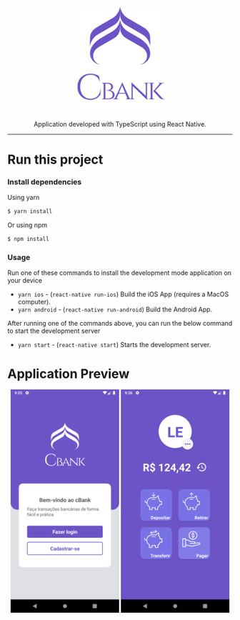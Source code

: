<div align="center">
  <img src=".github/images/logo.png" style="max-width: 200px" />
</div>
<p align="center">
  Application developed with TypeScript using React Native.
</p>

---

# Run this project

### Install dependencies

Using yarn

```bash
$ yarn install
```

Or using npm

```bash
$ npm install
```

### Usage

Run one of these commands to install the development mode application on your device

- `yarn ios` - (`react-native run-ios`) Build the iOS App (requires a MacOS computer).
- `yarn android` - (`react-native run-android`) Build the Android App.

After running one of the commands above, you can run the below command to start the development server

- `yarn start` - (`react-native start`) Starts the development server.

# Application Preview

<div align="center">
  <img src=".github/images/preview_1.png" height=500 />
  <img src=".github/images/preview_2.png" height=500 />
</div>
